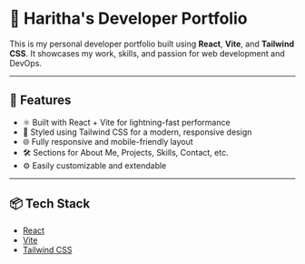 # 💼 Haritha's Developer Portfolio

This is my personal developer portfolio built using **React**, **Vite**, and **Tailwind CSS**. It showcases my work, skills, and passion for web development and DevOps.

---

## 🚀 Features

- ⚛️ Built with React + Vite for lightning-fast performance
- 🎨 Styled using Tailwind CSS for a modern, responsive design
- 🌐 Fully responsive and mobile-friendly layout
- 🛠️ Sections for About Me, Projects, Skills, Contact, etc.
- ⚙️ Easily customizable and extendable

---

## 📦 Tech Stack

- [React](https://reactjs.org/)
- [Vite](https://vitejs.dev/)
- [Tailwind CSS](https://tailwindcss.com/)
